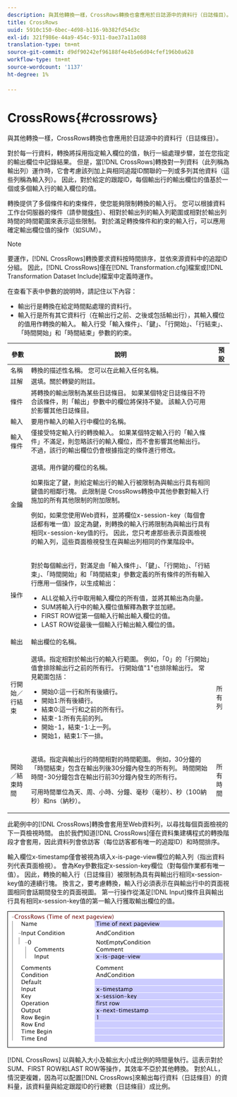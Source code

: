```yaml
---
description: 與其他轉換一樣，CrossRows轉換也會應用於日誌源中的資料行（日誌條目）。
title: CrossRows
uuid: 5910c150-6bec-4d98-b116-9b382fd54d3c
exl-id: 321f986e-44a9-454c-9311-0ae37a11a088
translation-type: tm+mt
source-git-commit: d9df90242ef96188f4e4b5e6d04cfef196b0a628
workflow-type: tm+mt
source-wordcount: '1137'
ht-degree: 1%

---
```


# CrossRows{#crossrows}

與其他轉換一樣，CrossRows轉換也會應用於日誌源中的資料行（日誌條目）。

對於每一行資料，轉換將採用指定輸入欄位的值，執行一組處理步驟，並在您指定的輸出欄位中記錄結果。 但是，當[!DNL CrossRows]轉換對一列資料（此列稱為輸出列）運作時，它會考慮該列加上與相同追蹤ID關聯的一列或多列其他資料（這些列稱為輸入列）。 因此，對於給定的跟蹤ID，每個輸出行的輸出欄位的值基於一個或多個輸入行的輸入欄位的值。

轉換提供了多個條件和約束條件，使您能夠限制轉換的輸入行。 您可以根據資料工作台伺服器的條件（請參閱[條件](../../../../../home/c-dataset-const-proc/c-conditions/c-abt-cond.md)）、相對於輸出列的輸入列範圍或相對於輸出列時間的時間範圍來表示這些限制。 對於滿足轉換條件和約束的輸入行，可以應用確定輸出欄位值的操作（如SUM）。

>[!NOTE]
>
>要運作，[!DNL CrossRows]轉換要求資料按時間排序，並依來源資料中的追蹤ID分組。 因此，[!DNL CrossRows]僅在[!DNL Transformation.cfg]檔案或[!DNL Transformation Dataset Include]檔案中定義時運作。

在查看下表中參數的說明時，請記住以下內容：

* 輸出行是轉換在給定時間點處理的資料行。
* 輸入行是所有其它資料行（在輸出行之前、之後或包括輸出行），其輸入欄位的值用作轉換的輸入。 輸入行受「輸入條件」、「鍵」、「行開始」、「行結束」、「時間開始」和「時間結束」參數的約束。

<table id="table_152851484AFF4C50AF736DC62FAA43E3"> 
 <thead> 
  <tr> 
   <th colname="col1" class="entry"> 參數 </th> 
   <th colname="col2" class="entry"> 說明 </th> 
   <th colname="col3" class="entry"> 預設 </th> 
  </tr> 
 </thead>
 <tbody> 
  <tr> 
   <td colname="col1"> 名稱 </td> 
   <td colname="col2"> 轉換的描述性名稱。 您可以在此輸入任何名稱。 </td> 
   <td colname="col3"> </td> 
  </tr> 
  <tr> 
   <td colname="col1"> 註解 </td> 
   <td colname="col2"> 選填。關於轉變的附註。 </td> 
   <td colname="col3"> </td> 
  </tr> 
  <tr> 
   <td colname="col1"> 條件 </td> 
   <td colname="col2"> 將轉換的輸出限制為某些日誌條目。 如果某個特定日誌條目不符合該條件，則「輸出」參數中的欄位將保持不變。 該輸入仍可用於影響其他日誌條目。 </td> 
   <td colname="col3"> </td> 
  </tr> 
  <tr> 
   <td colname="col1"> 輸入 </td> 
   <td colname="col2"> 要用作輸入的輸入行中欄位的名稱。 </td> 
   <td colname="col3"> </td> 
  </tr> 
  <tr> 
   <td colname="col1"> 輸入條件 </td> 
   <td colname="col2"> 僅接受特定輸入行的轉換輸入。 如果某個特定輸入行的「輸入條件」不滿足，則忽略該行的輸入欄位，而不會影響其他輸出行。 不過，該行的輸出欄位仍會根據指定的條件進行修改。 </td> 
   <td colname="col3"> </td> 
  </tr> 
  <tr> 
   <td colname="col1"> 金鑰 </td> 
   <td colname="col2"> <p>選填。用作鍵的欄位的名稱。 </p> <p> 如果指定了鍵，則給定輸出行的輸入行被限制為與輸出行具有相同鍵值的相鄰行塊。 此限制是<span class="wintitle"> CrossRows</span>轉換中其他參數對輸入行施加的所有其他限制的附加限制。 </p> <p> 例如，如果您使用Web資料，並將欄位x-session-key（每個會話都有唯一值）設定為鍵，則轉換的輸入行將限制為與輸出行具有相同x-session-key值的行。 因此，您只考慮那些表示頁面檢視的輸入列，這些頁面檢視發生在與輸出列相同的作業階段中。 </p> </td> 
   <td colname="col3"> </td> 
  </tr> 
  <tr> 
   <td colname="col1"> 操作 </td> 
   <td colname="col2"> <p>對於每個輸出行，對滿足由「輸入條件」、「鍵」、「行開始」、「行結束」、「時間開始」和「時間結束」參數定義的所有條件的所有輸入行應用一個操作，以生成輸出： 
     <ul id="ul_C01CCF73A9544BCFB7B1105042FEF2DD"> 
      <li id="li_2D1A192970904499AB9F4431D51106D7"> ALL從輸入行中取用輸入欄位的所有值，並將其輸出為向量。 </li> 
      <li id="li_B8863724AD924DE5BDBC987143548257"> SUM將輸入行中的輸入欄位值解釋為數字並加總。 </li> 
      <li id="li_BF930069DCEA4E0B80893C3C06CAE100"> FIRST ROW從第一個輸入行輸出輸入欄位的值。 </li> 
      <li id="li_04B9E2D88C0847E28101FC830C18D8E2"> LAST ROW從最後一個輸入行輸出輸入欄位的值。 </li> 
     </ul> </p> </td> 
   <td colname="col3"> </td> 
  </tr> 
  <tr> 
   <td colname="col1"> 輸出 </td> 
   <td colname="col2"> 輸出欄位的名稱。 </td> 
   <td colname="col3"> </td> 
  </tr> 
  <tr> 
   <td colname="col1"> 行開始／行結束 </td> 
   <td colname="col2"> <p>選填。指定相對於輸出行的輸入行範圍。 例如，「0」的「行開始」值會排除輸出行之前的所有行。 行開始值"1"也排除輸出行。 常見範圍包括： 
     <ul id="ul_B030F32A5146430BA50DD4FAB4A527B0"> 
      <li id="li_30DFB8C0265349C295943A1CB8077B86"> 開始0:這一行和所有後續行。 </li> 
      <li id="li_9090C2E94E394351867BC5B78F27B41C"> 開始1:所有後續行。 </li> 
      <li id="li_F870DC913E3F45BA94EE2EC04D344DE0"> 結束0:這一行和之前的所有行。 </li> 
      <li id="li_B8A576E419744D84AB1298E5155B583E"> 結束-1:所有先前的列。 </li> 
      <li id="li_CD2307A262D34542A2860FF07005CAD7"> 開始-1，結束-1:上一列。 </li> 
      <li id="li_6BF30B7BB7CC40A68B2332A3C11DD3B5"> 開始1，結束1:下一排。 </li> 
     </ul> </p> </td> 
   <td colname="col3"> 所有列 </td> 
  </tr> 
  <tr> 
   <td colname="col1"> 開始／結束時間 </td> 
   <td colname="col2"> <p>選填。指定與輸出行的時間相對的時間範圍。 例如，30分鐘的「時間結束」包含在輸出列後30分鐘內發生的所有列。 時間開始時間-30分鐘包含在輸出行前30分鐘內發生的所有行。 </p> <p> 可用時間單位為天、周、小時、分鐘、毫秒（毫秒）、秒（100納秒）和ns（納秒）。 </p> </td> 
   <td colname="col3"> 所有時間 </td> 
  </tr> 
 </tbody> 
</table>

此範例中的[!DNL CrossRows]轉換會套用至Web資料列，以尋找每個頁面檢視的下一頁檢視時間。 由於我們知道[!DNL CrossRows]僅在資料集建構程式的轉換階段才會套用，因此資料列會依訪客（每位訪客都有唯一的追蹤ID）和時間排序。

輸入欄位x-timestamp僅會被視為填入x-is-page-view欄位的輸入列（指出資料列代表頁面檢視）。 會為Key參數指定x-session-key欄位（對每個作業都有唯一值）。 因此，轉換的輸入行（日誌條目）被限制為具有與輸出行相同x-session-key值的連續行塊。 換言之，要考慮轉換，輸入行必須表示在與輸出行中的頁面視圖相同會話期間發生的頁面視圖。 第一行操作從滿足[!DNL Input]條件且與輸出行具有相同x-session-key值的第一輸入行獲取輸出欄位的值。

![](assets/cfg_TransformationType_CrossRows.png)

[!DNL CrossRows] 以與輸入大小及輸出大小成比例的時間量執行。這表示對於SUM、FIRST ROW和LAST ROW等操作，其效率不亞於其他轉換。 對於ALL，情況更複雜，因為可以配置[!DNL CrossRows]來輸出每行資料（日誌條目）的資料量，該資料量與給定跟蹤ID的行總數（日誌條目）成比例。
